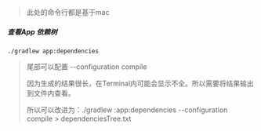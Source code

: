 > 此处的命令行都是基于mac

##### 查看App 依赖树

``./gradlew app:dependencies``

> 尾部可以配置 --configuration compile 
>
> 因为生成的结果很长，在Terminal内可能会显示不全。所以需要将结果输出到文件内查看。
>
> 所以可以改进为：./gradlew :app:dependencies --configuration compile > dependenciesTree.txt

